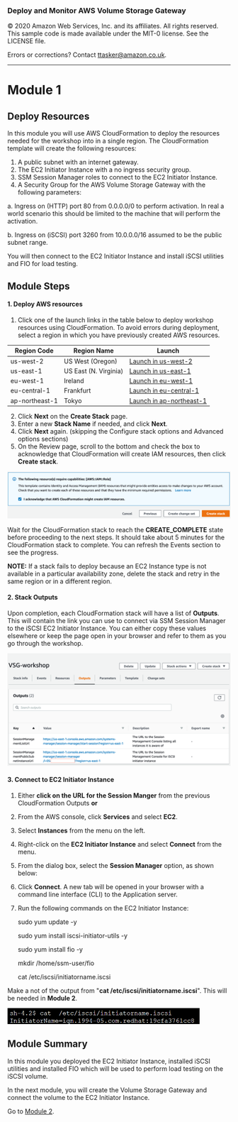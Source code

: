### Deploy and Monitor AWS Volume Storage Gateway

© 2020 Amazon Web Services, Inc. and its affiliates. All rights reserved.
This sample code is made available under the MIT-0 license. See the LICENSE file.

Errors or corrections? Contact [ttasker@amazon.co.uk](mailto:ttasker@amazon.co.uk).

---

# Module 1

## Deploy Resources

In this module you will use AWS CloudFormation to deploy the resources needed for the workshop into in a single region. The CloudFormation template will create the following resources:
1.	A public subnet with an internet gateway.
2.	The EC2 Initiator Instance with a no ingress security group.
3.	SSM Session Manager roles to connect to the EC2 Initiator Instance.
4.	A Security Group for the AWS Volume Storage Gateway with the following parameters:

  a.	Ingress on (HTTP) port 80 from 0.0.0.0/0 to perform activation.  In real a world scenario this should be limited to the machine that will perform the activation.

  b.	Ingress on (iSCSI) port 3260 from 10.0.0.0/16 assumed to be the public subnet range.

You will then connect to the EC2 Initiator Instance and install iSCSI utilities and FIO for load testing.

## Module Steps

#### 1. Deploy AWS resources

1. Click one of the launch links in the table below to deploy workshop resources using CloudFormation.  To avoid errors during deployment, select a region in which you have previously created AWS resources.


  | **Region Code** | **Region Name** | **Launch** |
  | --- | --- | --- |
  | us-west-2 | US West (Oregon) | [Launch in us-west-2](https://console.aws.amazon.com/cloudformation/home?region=us-west-2#/stacks/new?stackName=VolumeStorageGatewayWorkshop&templateURL=https://aws-storage-gateway-samples-01.s3-eu-west-1.amazonaws.com/volume-storage-gateway-workshop.yaml) |
  | us-east-1 | US East (N. Virginia) | [Launch in us-east-1](https://console.aws.amazon.com/cloudformation/home?region=us-east-1#/stacks/new?stackName=VolumeStorageGatewayWorkshop&templateURL=https://aws-storage-gateway-samples-01.s3-eu-west-1.amazonaws.com/volume-storage-gateway-workshop.yaml) |
  | eu-west-1 | Ireland | [Launch in eu-west-1](https://console.aws.amazon.com/cloudformation/home?region=eu-west-1#/stacks/new?stackName=VolumeStorageGatewayWorkshop&templateURL=https://aws-storage-gateway-samples-01.s3-eu-west-1.amazonaws.com/volume-storage-gateway-workshop.yaml) |
  | eu-central-1 | Frankfurt | [Launch in eu-central-1](https://console.aws.amazon.com/cloudformation/home?region=eu-central-1#/stacks/new?stackName=VolumeStorageGatewayWorkshop&templateURL=https://aws-storage-gateway-samples-01.s3-eu-west-1.amazonaws.com/volume-storage-gateway-workshop.yaml) |
| ap-northeast-1 | Tokyo | [Launch in ap-northeast-1](https://console.aws.amazon.com/cloudformation/home?region=ap-northeast-1#/stacks/new?stackName=VolumeStorageGatewayWorkshop&templateURL=https://aws-storage-gateway-samples-01.s3-eu-west-1.amazonaws.com/volume-storage-gateway-workshop.yaml) |

2. Click **Next** on the **Create Stack** page.
3. Enter a new **Stack Name** if needed, and click **Next**.
4. Click **Next** again. (skipping the Configure stack options and Advanced options sections)
5. On the Review page, scroll to the bottom and check the box to acknowledge that CloudFormation will create IAM resources, then click  **Create stack**.

![](images/stackcreate.png)

Wait for the CloudFormation stack to reach the **CREATE\_COMPLETE** state before proceeding to the next steps.  It should take about 5 minutes for the CloudFormation stack to complete. You can refresh the Events section to see the progress.  

**NOTE:** If a stack fails to deploy because an EC2 Instance type is not available in a particular availability zone, delete the stack and retry in the same region or in a different region.

#### 2. Stack Outputs

Upon completion, each CloudFormation stack will have a list of **Outputs**. This will contain the link you can use to connect via SSM Session Manager to the iSCSI EC2 Initiator Instance. You can either copy these values elsewhere or keep the page open in your browser and refer to them as you go through the workshop.

![](images/stackoutput.png)

#### 3. Connect to EC2 Initiator Instance

1.	Either **click on the URL for the Session Manger** from the previous CloudFormation Outputs **or**
  1.	From the AWS console, click **Services** and select **EC2**.
  2.	Select **Instances** from the menu on the left.
  3.	Right-click on the **EC2 Initiator Instance** and select **Connect** from the menu.
  4.	From the dialog box, select the **Session Manager** option, as shown below:
  5.	Click **Connect**. A new tab will be opened in your browser with a command line interface (CLI) to the Application server.
2.	Run the following commands on the EC2 Initiator Instance:


    sudo yum update -y

    sudo yum install iscsi-initiator-utils -y

    sudo yum install fio -y

    mkdir /home/ssm-user/fio

    cat /etc/iscsi/initiatorname.iscsi

Make a not of the output from "**cat /etc/iscsi/initiatorname.iscsi**".  This will be needed in **Module 2**.

![](images/initiator.png)


## Module Summary

In this module you deployed the EC2 Initiator Instance, installed iSCSI utilities and installed FIO which will be used to perform load testing on the iSCSI volume.

In the next module, you will create the Volume Storage Gateway and connect the volume to the EC2 Initiator Instance.


Go to [Module 2](/module2).

